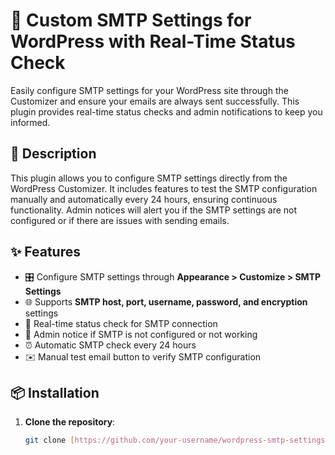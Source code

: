 # 📧 Custom SMTP Settings for WordPress with Real-Time Status Check

Easily configure SMTP settings for your WordPress site through the Customizer and ensure your emails are always sent successfully. This plugin provides real-time status checks and admin notifications to keep you informed.

## 📝 Description

This plugin allows you to configure SMTP settings directly from the WordPress Customizer. It includes features to test the SMTP configuration manually and automatically every 24 hours, ensuring continuous functionality. Admin notices will alert you if the SMTP settings are not configured or if there are issues with sending emails.

## ✨ Features

- 🎛️ Configure SMTP settings through **Appearance > Customize > SMTP Settings**
- 🌐 Supports **SMTP host, port, username, password, and encryption** settings
- 🔄 Real-time status check for SMTP connection
- 🚨 Admin notice if SMTP is not configured or not working
- ⏰ Automatic SMTP check every 24 hours
- ✉️ Manual test email button to verify SMTP configuration

## 📦 Installation

1. **Clone the repository**:
   ```sh
   git clone [https://github.com/your-username/wordpress-smtp-settings.git](https://github.com/sanaullahrais/Custom-SMTP-settings-for-WordPress-with-real-time-status-check-and-alert.git)
